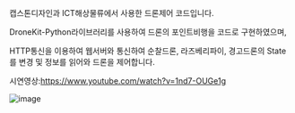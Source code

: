 캡스톤디자인과 ICT해상물류에서 사용한 드론제어 코드입니다. 

DroneKit-Python라이브러리를 사용하여 드론의 포인트비행을 코드로 구현하였으며,

HTTP통신을 이용하여 웹서버와 통신하여 순찰드론, 라즈베리파이, 경고드론의 State를 변경 및 정보를 읽어와 드론을 제어합니다.

시연영상:https://www.youtube.com/watch?v=1nd7-OUGe1g

![image](https://github.com/GangHo/drone_mission/assets/123044407/c57a14f2-21ae-40fc-a22c-16b0581aa19a)
